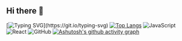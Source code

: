 ## Hi there 👋

[![Typing SVG](https://readme-typing-svg.demolab.com/?lines=I+am+a+full-stack+and+systems+engineer.;I+love+solving+complex+problems.;Coding+is+my+passion!)](https://git.io/typing-svg)
[![Top Langs](https://github-readme-stats.vercel.app/api/top-langs/?username=danielxfeng&layout=compact)](https://github.com/anuraghazra/github-readme-stats)
![JavaScript](https://img.shields.io/badge/Code-JavaScript-yellow?style=flat-square&logo=javascript)
![React](https://img.shields.io/badge/React-blue?style=flat-square&logo=react)
![GitHub](https://img.shields.io/badge/GitHub-100%25-brightgreen)
[![Ashutosh's github activity graph](https://github-readme-activity-graph.cyclic.app/graph?username=danielxfeng&bg_color=ffffff&color=037ffb&line=737373&point=1d1d1d&area=true)](https://github.com/ashutosh00710/github-readme-activity-graph)




<!--
**danielxfeng/danielxfeng** is a ✨ _special_ ✨ repository because its `README.md` (this file) appears on your GitHub profile.

Here are some ideas to get you started:

- 🔭 I’m currently working on ...
- 🌱 I’m currently learning ...
- 👯 I’m looking to collaborate on ...
- 🤔 I’m looking for help with ...
- 💬 Ask me about ...
- 📫 How to reach me: ...
- 😄 Pronouns: ...
- ⚡ Fun fact: ...
-->
